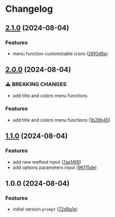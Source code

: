 # Changelog

## [2.1.0](https://github.com/iloveryuux/prompt/compare/v2.0.0...v2.1.0) (2024-08-04)


### Features

* menu function customizable icons ([26f0d8a](https://github.com/iloveryuux/prompt/commit/26f0d8a20a3663eb23ca6b153ff4218e2afd6dc2))

## [2.0.0](https://github.com/iloveryuux/prompt/compare/v1.1.0...v2.0.0) (2024-08-04)


### ⚠ BREAKING CHANGES

* add title and colors menu functions

### Features

* add title and colors menu functions ([1b28b45](https://github.com/iloveryuux/prompt/commit/1b28b453c2278b8488c1e30f1691a759ef730c5d))

## [1.1.0](https://github.com/iloveryuux/prompt/compare/v1.0.0...v1.1.0) (2024-08-04)


### Features

* add new method input ([7ae14f8](https://github.com/iloveryuux/prompt/commit/7ae14f80bff97c6de738aa2919f04c341dc29375))
* add options parameters input ([96115de](https://github.com/iloveryuux/prompt/commit/96115de91be12fbb2081af3dcb5dbf886db03b87))

## 1.0.0 (2024-08-04)


### Features

* initial version `prompt` ([72d9a1e](https://github.com/iloveryuux/prompt/commit/72d9a1e93eeb814e241960ff3cfeecce7c6df40a))
